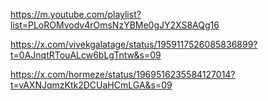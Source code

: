 https://m.youtube.com/playlist?list=PLoROMvodv4rOmsNzYBMe0gJY2XS8AQg16

https://x.com/vivekgalatage/status/1959117526085836899?t=0AJnqtRTouALcw6bLgTntw&s=09

https://x.com/hormeze/status/1969516235584127014?t=vAXNJqmzKtk2DCUaHCmLGA&s=09